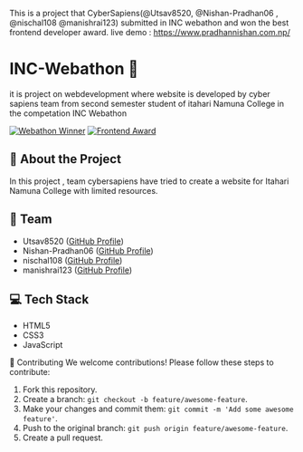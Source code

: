 ﻿This is a project that CyberSapiens(@Utsav8520, @Nishan-Pradhan06 , @nischal108 @manishrai123) submitted in INC webathon and won the best frontend developer award.
live demo : https://www.pradhannishan.com.np/

# INC-Webathon 🚀

it is project on webdevelopment where website is developed by cyber sapiens team from second semester student of itahari Namuna College in the competation INC Webathon

[![Webathon Winner](https://img.shields.io/badge/INC%20Webathon-Winner-brightgreen)](https://www.example.com)
[![Frontend Award](https://img.shields.io/badge/Frontend%20Award-Best%20Developer-blue)](https://www.example.com)


## 🌟 About the Project
In this project , team cybersapiens have tried to create a website for Itahari Namuna College with limited resources.

## 👥 Team

- Utsav8520 ([GitHub Profile](https://github.com/Utsav8520))
- Nishan-Pradhan06 ([GitHub Profile](https://github.com/Nishan-Pradhan06))
- nischal108 ([GitHub Profile](https://github.com/nischal108))
- manishrai123 ([GitHub Profile](https://github.com/manishrai123))

## 💻 Tech Stack

- HTML5
- CSS3
- JavaScript


🤝 Contributing
We welcome contributions! Please follow these steps to contribute:

1. Fork this repository.
2. Create a branch: `git checkout -b feature/awesome-feature`.
3. Make your changes and commit them: `git commit -m 'Add some awesome feature'`.
4. Push to the original branch: `git push origin feature/awesome-feature`.
5. Create a pull request.

